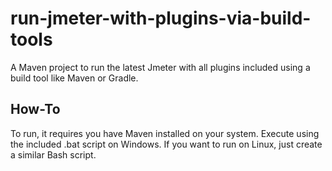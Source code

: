 # run-jmeter-with-plugins-via-build-tools

A Maven project to run the latest Jmeter with all plugins included using a build tool like Maven or Gradle.

## How-To

To run, it requires you have Maven installed on your system.  Execute using the included .bat script 
on Windows.   If you want to run on Linux, just create a similar Bash script.
